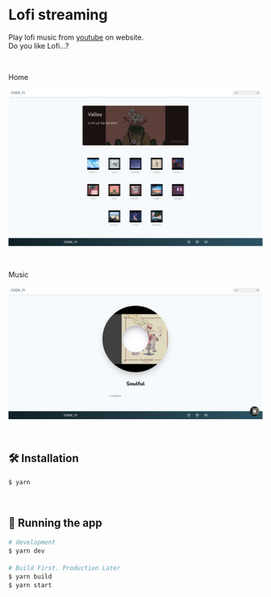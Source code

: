 # Lofi streaming

Play lofi music from [youtube](https://youtube.com) on website.
<br/>Do you like Lofi...?

<br/>

Home

![home](docs/home.png)

<br/>

Music

![music](docs/music.png)

<br/>

## 🛠️ Installation

```bash
$ yarn
```

<br/>

## 🚀 Running the app

```bash
# development
$ yarn dev

# Build First. Production Later
$ yarn build
$ yarn start
```
